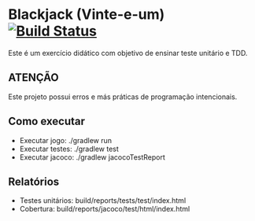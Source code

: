 # Blackjack (Vinte-e-um) [![Build Status](https://travis-ci.org/guilhermedelemos/blackjack.svg?branch=master)](https://travis-ci.org/guilhermedelemos/blackjack)
Este é um exercício didático com objetivo de ensinar teste unitário e TDD.

## ATENÇÃO
Este projeto possui erros e más práticas de programação intencionais.

## Como executar

* Executar jogo: ./gradlew run
* Executar testes: ./gradlew test
* Executar jacoco: ./gradlew jacocoTestReport

## Relatórios

* Testes unitários: build/reports/tests/test/index.html
* Cobertura: build/reports/jacoco/test/html/index.html

